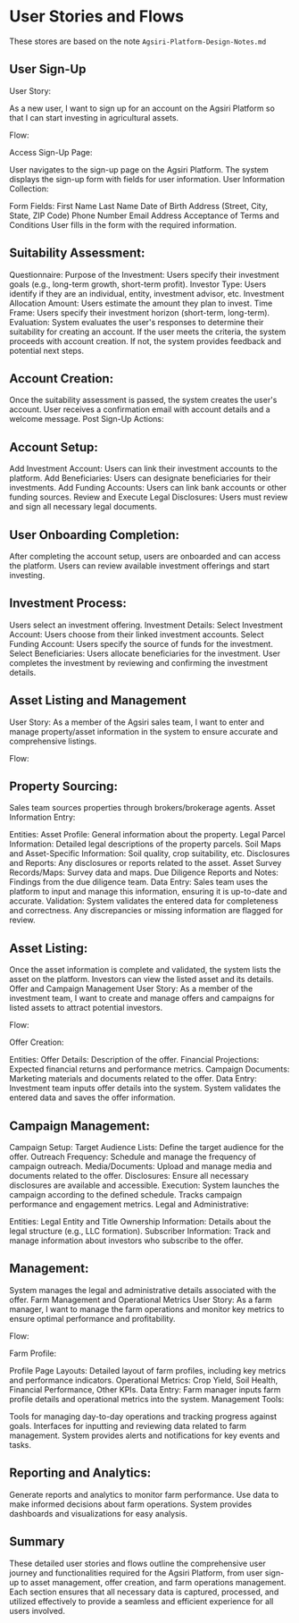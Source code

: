 # User Stories and Flows
These stores are based on the note `Agsiri-Platform-Design-Notes.md`

## User Sign-Up
User Story:

As a new user, I want to sign up for an account on the Agsiri Platform so that I can start investing in agricultural assets.

Flow:

Access Sign-Up Page:

User navigates to the sign-up page on the Agsiri Platform.
The system displays the sign-up form with fields for user information.
User Information Collection:

Form Fields:
First Name
Last Name
Date of Birth
Address (Street, City, State, ZIP Code)
Phone Number
Email Address
Acceptance of Terms and Conditions
User fills in the form with the required information.

## Suitability Assessment:

Questionnaire:
Purpose of the Investment: Users specify their investment goals (e.g., long-term growth, short-term profit).
Investor Type: Users identify if they are an individual, entity, investment advisor, etc.
Investment Allocation Amount: Users estimate the amount they plan to invest.
Time Frame: Users specify their investment horizon (short-term, long-term).
Evaluation:
System evaluates the user's responses to determine their suitability for creating an account.
If the user meets the criteria, the system proceeds with account creation. If not, the system provides feedback and potential next steps.

## Account Creation:

Once the suitability assessment is passed, the system creates the user's account.
User receives a confirmation email with account details and a welcome message.
Post Sign-Up Actions:


## Account Setup:
Add Investment Account: Users can link their investment accounts to the platform.
Add Beneficiaries: Users can designate beneficiaries for their investments.
Add Funding Accounts: Users can link bank accounts or other funding sources.
Review and Execute Legal Disclosures: Users must review and sign all necessary legal documents.

## User Onboarding Completion:

After completing the account setup, users are onboarded and can access the platform.
Users can review available investment offerings and start investing.

## Investment Process:

Users select an investment offering.
Investment Details:
Select Investment Account: Users choose from their linked investment accounts.
Select Funding Account: Users specify the source of funds for the investment.
Select Beneficiaries: Users allocate beneficiaries for the investment.
User completes the investment by reviewing and confirming the investment details.

## Asset Listing and Management
User Story:
As a member of the Agsiri sales team, I want to enter and manage property/asset information in the system to ensure accurate and comprehensive listings.

Flow:


## Property Sourcing:

Sales team sources properties through brokers/brokerage agents.
Asset Information Entry:

Entities:
Asset Profile: General information about the property.
Legal Parcel Information: Detailed legal descriptions of the property parcels.
Soil Maps and Asset-Specific Information: Soil quality, crop suitability, etc.
Disclosures and Reports: Any disclosures or reports related to the asset.
Asset Survey Records/Maps: Survey data and maps.
Due Diligence Reports and Notes: Findings from the due diligence team.
Data Entry:
Sales team uses the platform to input and manage this information, ensuring it is up-to-date and accurate.
Validation:
System validates the entered data for completeness and correctness.
Any discrepancies or missing information are flagged for review.

## Asset Listing:

Once the asset information is complete and validated, the system lists the asset on the platform.
Investors can view the listed asset and its details.
Offer and Campaign Management
User Story:
As a member of the investment team, I want to create and manage offers and campaigns for listed assets to attract potential investors.

Flow:

Offer Creation:

Entities:
Offer Details: Description of the offer.
Financial Projections: Expected financial returns and performance metrics.
Campaign Documents: Marketing materials and documents related to the offer.
Data Entry:
Investment team inputs offer details into the system.
System validates the entered data and saves the offer information.

## Campaign Management:

Campaign Setup:
Target Audience Lists: Define the target audience for the offer.
Outreach Frequency: Schedule and manage the frequency of campaign outreach.
Media/Documents: Upload and manage media and documents related to the offer.
Disclosures: Ensure all necessary disclosures are available and accessible.
Execution:
System launches the campaign according to the defined schedule.
Tracks campaign performance and engagement metrics.
Legal and Administrative:

Entities:
Legal Entity and Title Ownership Information: Details about the legal structure (e.g., LLC formation).
Subscriber Information: Track and manage information about investors who subscribe to the offer.

## Management:
System manages the legal and administrative details associated with the offer.
Farm Management and Operational Metrics
User Story:
As a farm manager, I want to manage the farm operations and monitor key metrics to ensure optimal performance and profitability.

Flow:

Farm Profile:

Profile Page Layouts:
Detailed layout of farm profiles, including key metrics and performance indicators.
Operational Metrics: Crop Yield, Soil Health, Financial Performance, Other KPIs.
Data Entry:
Farm manager inputs farm profile details and operational metrics into the system.
Management Tools:

Tools for managing day-to-day operations and tracking progress against goals.
Interfaces for inputting and reviewing data related to farm management.
System provides alerts and notifications for key events and tasks.

## Reporting and Analytics:

Generate reports and analytics to monitor farm performance.
Use data to make informed decisions about farm operations.
System provides dashboards and visualizations for easy analysis.

## Summary
These detailed user stories and flows outline the comprehensive user journey and functionalities required for the Agsiri Platform, from user sign-up to asset management, offer creation, and farm operations management. Each section ensures that all necessary data is captured, processed, and utilized effectively to provide a seamless and efficient experience for all users involved.
